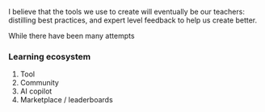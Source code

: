 I believe that the tools we use to create will eventually be our teachers: distilling best practices, and expert level feedback to help us create better.

While there have been many attempts 
### Learning ecosystem
1. Tool
2. Community
3. AI copilot
4. Marketplace / leaderboards
